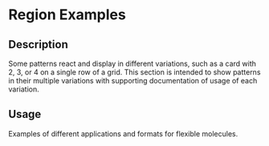 # Region Examples

## Description
Some patterns react and display in different variations, such as a card with 2, 3, or 4 on a single row of a grid.  This section is intended to show patterns in their multiple variations with supporting documentation of usage of each variation.

## Usage
Examples of different applications and formats for flexible molecules.
